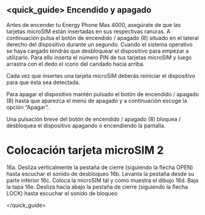 ## <quick_guide> Encendido y apagado

Antes de encender tu Energy Phone Max 4000, asegúrate de que las tarjetas microSIM están insertadas en sus respectivas ranuras. A continuación pulsa el botón de encendido / apagado (8) situado en el lateral derecho del dispositivo durante un segundo. Cuando el sistema operativo se haya cargado tendrás que desbloquear el dispositivo para empezar a utilizarlo. Para ello inserta el número PIN de tus tarjetas microSIM y luego arrastra con el dedo el icono del candado hacia arriba.

Cada vez que insertes una tarjeta microSIM deberás reiniciar el dispositivo para que ésta sea detectada.

Para apagar el dispositivo mantén pulsado el botón de encendido / apagado (8) hasta que aparezca el menú de apagado y a continuación escoge la opción “Apagar”.

Una pulsación breve del botón de encendido / apagado (8) bloquea / desbloquea el dispositivo apagando o encendiendo la pantalla.

# Colocación tarjeta microSIM 2

16a. Desliza verticalmente la pestaña de cierre (siguiendo la flecha OPEN) hasta escuchar el sonido de desbloqueo
16b. Levanta la pestaña desde su parte inferior
16c. Coloca la microSIM tal y como muestra el dibujo
16d. Baja la tapa
16e. Desliza hacia abajo la pestaña de cierre (siguiendo la flecha LOCK) hasta escuchar el sonido de bloqueo

</quick_guide>

